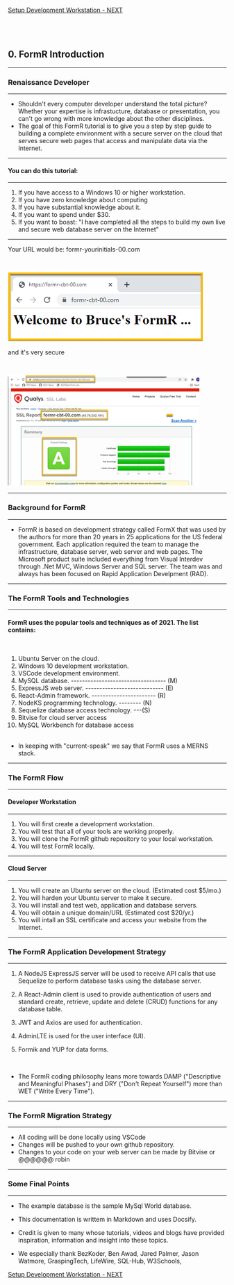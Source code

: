 <!-- ------------------------------------------------------------------------- -->

<div class="page-back disabled">

</div><div class="page-next">

[Setup Development Workstation - NEXT](/Setup/fr0101_Setup-Developer-Workstation.md)
</div><div style="margin-top:35px">&nbsp;</div>

<!-- ------------------------------------------------------------------------- -->


## 0. FormR Introduction

----
### Renaissance Developer 
----

- Shouldn't every computer developer understand the total picture? Whether your expertise is infrastucture, database or presentation, you can't go wrong with more knowledge about the other disciplines. 
- The goal of this FormR tutorial is to give you a step by step guide to building a complete environment with a secure server on the cloud that serves secure web pages that access and manipulate data via the Internet.
----

#### You can do this tutorial:
----

1. If you have access to a Windows 10 or higher workstation.
2. If you have zero knowledge about computing 
3. If you have substantial knowledge about it.
4. If you want to spend under $30.
5. If you want to boast:  "I have completed all the steps to build my own live and secure web database server on the Internet" 

----
Your URL would be: formr-yourinitials-00.com

<br/>

![Your FormR Website](/images/fr0001-01_FormR.png "Your FormR Website")

and it's very secure

<br/>

![Your FormR Secure](/images/fr0001-01_FormR1.png "Your FormR Secure")

----
### Background for FormR
----

- FormR is based on development strategy called FormX that was used by the authors for more than 20 years in 25 applications for the US federal government. Each application required the team to manage the infrastructure, database server, web server and web pages. The Microsoft product suite included everything from Visual Interdev through .Net MVC, Windows Server and SQL server. The team was and always has been focused on Rapid Application Develpment (RAD). 

----
### The FormR Tools and Technologies
----
#### FormR uses the popular tools and techniques as of 2021. The list contains:
<br/>

1. Ubuntu Server on the cloud.
2. Windows 10 development workstation.
3. VSCode development environment.
4. MySQL database. ---------------------------------- (M)
5. ExpressJS web server. ---------------------------- (E)
6. React-Admin framework. ----------------------- (R)
7. NodeKS programming technology. -------- (N)
8. Sequelize database access technology. ---(S)
9. Bitvise for cloud server access
10. MySQL Workbench for database access
<br/><br/>
- In keeping with "current-speak" we say that FormR uses a MERNS stack. 

----
### The FormR Flow
----
#### Developer Workstation
----
1. You will first create a development workstation.
2. You will test that all of your tools are working properly.
3. You will clone the FormR github repository to your local workstation.
4. You will test FormR locally.
----
#### Cloud Server
----
1. You will create an Ubuntu server on the cloud. (Estimated cost $5/mo.)
2. You will harden your Ubuntu server to make it secure.
3. You will install and test web, application and database servers.
4. You will obtain a unique domain/URL (Estimated cost $20/yr.)
5. You will intall an SSL certificate and access your website from the Internet.
----
### The FormR Application Development Strategy
----
1. A NodeJS ExpressJS server will be used to receive API calls that use Sequelize to perform database tasks using the database server.  

2. A React-Admin client is used to provide authentication of  users and standard create, retrieve, update and delete (CRUD) functions for any database table. 

3. JWT and Axios are used for authentication. 

4. AdminLTE is used for the user interface (UI).

5. Formik and YUP for data forms.
<br/>

- The FormR coding philosophy leans more towards DAMP ("Descriptive and Meaningful Phases") and DRY ("Don't Repeat Yourself") more than  WET ("Write Every Time").
----
### The FormR Migration Strategy
----

- All coding will be done locally using VSCode
- Changes will be pushed to your own github repository.
- Changes to your code on your web server can be made by Bitvise or @@@@@@ robin

----
### Some Final Points
----

- The example database is the sample MySql World database.

- This documentation is writtem in Markdown and uses Docsify.

- Credit is given to many whose tutorials, videos and blogs have provided inspiration, information and insight into these topics. 

- We especially thank BezKoder, Ben Awad, Jared Palmer, Jason Watmore, 
GraspingTech, LifeWire, SQL-Hub, W3Schools,

<!-- ------------------------------------------------------------------------- -->

<div class="page-back disabled">


</div><div class="page-next">

[Setup Development Workstation - NEXT](/Setup/fr0101_Setup-Developer-Workstation.md)
</div><div style="margin-top:35px">&nbsp;</div>

<!-- ------------------------------------------------------------------------- -->

